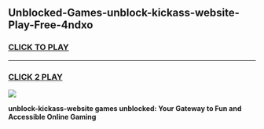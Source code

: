 
## Unblocked-Games-unblock-kickass-website-Play-Free-4ndxo
<h3>
<a href="https://premium76.site?title=unblock-kickass-website&ref=12A">CLICK TO PLAY</a></h3>
<hr>

<h3>
<a href="https://premium76.site?title=unblock-kickass-website&ref=12A">CLICK 2 PLAY</a>
  
</h3>

<a href="https://premium76.site?title=unblock-kickass-website&ref=12A"><img src="https://clearcache.store/games.png"></a>


**unblock-kickass-website games unblocked: Your Gateway to Fun and Accessible Online Gaming**
